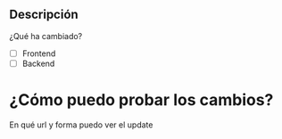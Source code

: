 ## Descripción
¿Qué ha cambiado?

- [ ] Frontend
- [ ] Backend

# ¿Cómo puedo probar los cambios?
En qué url y forma puedo ver el update
